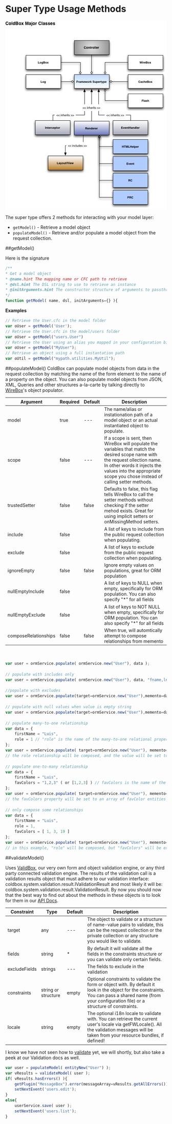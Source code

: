 # Super Type Usage Methods

![](../images/ColdBoxMajorClasses.jpg)

The super type offers 2 methods for interacting with your model layer:

* `getModel()` - Retrieve a model object
* `populateModel()` - Retrieve and/or populate a model object from the request collection.


##getModel()

Here is the signature

```js
/**
* Get a model object
* @name.hint The mapping name or CFC path to retrieve
* @dsl.hint The DSL string to use to retrieve an instance
* @initArguments.hint The constructor structure of arguments to passthrough when initializing the instance
*/
function getModel( name, dsl, initArguments={} ){
```

**Examples**

```js
// Retrieve the User.cfc in the model folder
var oUser = getModel('User');
// Retrieve the User.cfc in the model/users folder
var oUser = getModel("users.User")
// Retrieve the User using an alias you mapped in your configuration binder
var oUser = getModel("MyUser");
// Retrieve an object using a full instantation path
var oUtil = getModel("mypath.utilities.MyUtil");
```

##populateModel()
ColdBox can populate model objects from data in the request collection by matching the name of the form element to the name of a property on the object. You can also populate model objects from JSON, XML, Queries and other structures a-la-carte by talking directly to [WireBox](http://wiki.coldbox.org/wiki/WireBox.cfm)'s object populator.

|Argument|Required|Default|Description|
|--|--|--|--|
|model|true|---|The name/alias or instationation path of a model object or an actual instantiated object to populate. |
|scope|false|---|If a scope is sent, then WireBox will populate the variables that match the desired scope name with the request ollection name. In other words it injects the values into the appropriate scope you chose instead of calling setter methods.|
|trustedSetter |false|false|Defaults to false, this flag tells WireBox to call the setter methods without checking if the setter mehod exists. Great for using implicit setters or onMissingMethod setters. |
|include |false||A list of keys to include from the public request collection when populating.|
|exclude|false||A list of keys to exclude from the public request collection when populating.|
|ignoreEmpty|false|false|Ignore empty values on populations, great for ORM population|
|nullEmptyInclude |false||A list of keys to NULL when empty, specifically for ORM population. You can also specify "*" for all fields|
|nullEmptyExclude |false||A list of keys to NOT NULL when empty, specifically for ORM population. You can also specify "*" for all fields|
|composeRelationships |false|false|When true, will automtically attempt to compose relationships from memento|

```js


var user = ormService.populate( ormService.new("User"), data );

// populate with includes only
var user = ormService.populate( ormService.new("User"), data, "fname,lname,email" );

//populate with excludes
var user = ormService.populate(target=ormService.new("User"),memento=data,exclude="id,setup,total" );

// populate with null values when value is empty string
var user = ormService.populate(target=ormService.new("User"),memento=data,nullEmptyInclude="lastName,dateOfBirth" );

// populate many-to-one relationship
var data = {
    firstName = "Luis",
    role = 1 // "role" is the name of the many-to-one relational property, and one is the key value
};
var user = ormService.populate( target=ormService.new("User"), memento=data, composeRelationships=true );
// the role relationship will be composed, and the value will be set to the appropriate instance of the Role model

// populate one-to-many relationship
var data = {
    firstName = "Luis",
    favColors = "1,2,3" ( or [1,2,3] ) // favColors is the name of the one-to-many relational property, and 1, 2 and 3 are key values of favColor models
};
var user = ormService.populate( target=ormService.new("User"), memento=data, composeRelationships=true );
// the favColors property will be set to an array of favColor entities

// only compose some relationships
var data = {
    firstName = "Luis",
    role = 1,
    favColors = [ 1, 3, 19 ]
};
var user = ormService.populate( target=ormService.new("User"), memento=data, composeRelationships=true, exclude="favColors" );
// in this example, "role" will be composed, but "favColors" will be excluded
```

##validateModel()

Uses [ValidBox](http://wiki.coldbox.org/wiki/Validation.cfm), our very own form and object validation engine, or any third party connected validation engine. The results of the validation call is a validation results object that must adhere to our validation interface: coldbox.system.validation.result.IValidationResult and most likely it will be: coldbox.system.validation.result.ValidationResult. By now you should now that the best way to find out about the methods in these objects is to look for them in our [API Docs](http://apidocs.coldbox.org/).

|Constraint|Type|Default|Description|
|--|--|--|--|
|target|any|---|The object to validate or a structure of name-value pairs to validate, this can be the request collection or the private collection or any structure you would like to validate.|
|fields|string|*|By default it will validate all the fields in the constraints structure or you can validate only certain fields.|
|excludeFields |strings|---|The fields to exclude in the validation|
|constraints |string or structure |empty|Optional constraints to validate the form or object with. By default it look in the object for the constraints. You can pass a shared name (from your configuration file) or a structure of constraints.|
|locale|string|empty|The optional i18n locale to validate with. You can retrieve the current user's locale via getFWLocale(). All the validation messages will be taken from your resource bundles, if defined!|

I know we have not seen how to [validate](http://wiki.coldbox.org/wiki/Validation.cfm) yet, we will shortly, but also take a peek at our Validation docs as well.

```js
var user = populateModel( entityNew("User") );
var vResults = validateModel( user );
if( vResults.hasErrors() ){
	getPlugin("MessageBox").error(messageArray=vResults.getAllErrors());
	setNextEvent('users.edit');
}
else{
	userService.save( user );
	setNextEvent('users.list');
}
```
